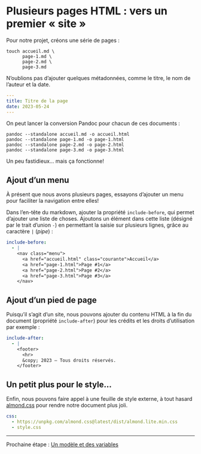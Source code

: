 # Plusieurs pages HTML : vers un premier « site »

Pour notre projet, créons une série de pages :

```shell
touch accueil.md \
      page-1.md \
      page-2.md \
      page-3.md
```

N’oublions pas d’ajouter quelques métadonnées, comme le titre, le nom de l’auteur et la date.

```yaml
---
title: Titre de la page
date: 2023-05-24
---
```

On peut lancer la conversion Pandoc pour chacun de ces documents :

```shell
pandoc --standalone accueil.md -o accueil.html
pandoc --standalone page-1.md -o page-1.html
pandoc --standalone page-2.md -o page-2.html
pandoc --standalone page-3.md -o page-3.html
```

Un peu fastidieux… mais ça fonctionne!

## Ajout d’un menu

À présent que nous avons plusieurs pages, essayons d’ajouter un menu pour faciliter la navigation entre elles!

Dans l’en-tête du markdown, ajouter la propriété `include-before`, qui permet d’ajouter une liste de choses. Ajoutons un élément dans cette liste (désigné par le trait d’union `-`) en permettant la saisie sur plusieurs lignes, grâce au caractère `|` (<em lang="en">pipe</em>) :

```yaml
include-before:
  - |
    <nav class="menu">
      <a href="accueil.html" class="courante">Accueil</a>
      <a href="page-1.html">Page #1</a>
      <a href="page-2.html">Page #2</a>
      <a href="page-3.html">Page #3</a>
    </nav>

```

## Ajout d’un pied de page

Puisqu’il s’agit d’un site, nous pouvons ajouter du contenu HTML à la fin du document (propriété `include-after`) pour les crédits et les droits d’utilisation par exemple :

```yaml
include-after:
  - |
    <footer>
      <hr>
      &copy; 2023 – Tous droits réservés.
    </footer>

```

## Un petit plus pour le style…

Enfin, nous pouvons faire appel à une feuille de style externe, à tout hasard [almond.css](https://alvaromontoro.github.io/almond.css/) pour rendre notre document plus joli.

```yaml
css:
  - https://unpkg.com/almond.css@latest/dist/almond.lite.min.css
  - style.css
```

---

Prochaine étape : [Un modèle et des variables](../5-modele-variables)
